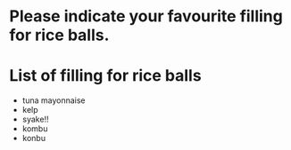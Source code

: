 # Please indicate your favourite filling for rice balls.

# List of filling for rice balls
- tuna mayonnaise
- kelp
- syake!!
- kombu
- konbu
